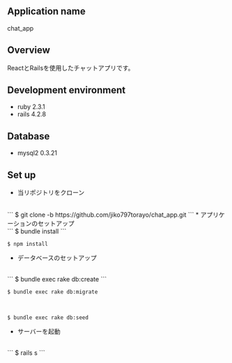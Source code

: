 ## Application name
chat_app

## Overview
ReactとRailsを使用したチャットアプリです。

## Development environment
* ruby  2.3.1
* rails 4.2.8

## Database
* mysql2 0.3.21

## Set up
* 当リポジトリをクローン
<br>
```
$ git clone -b https://github.com/jiko797torayo/chat_app.git
```
* アプリケーションのセットアップ
<br>
```
$ bundle install
```
<br>

```
$ npm install
```
* データベースのセットアップ
<br>
```
$ bundle exec rake db:create
```
<br>

```
$ bundle exec rake db:migrate
```
<br>

```
$ bundle exec rake db:seed
```
* サーバーを起動
<br>
```
$ rails s
```
